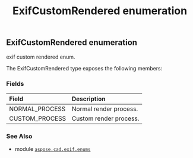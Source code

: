 ﻿---
title: ExifCustomRendered enumeration
second_title: Aspose.CAD for Python via .NET API References
description: 
type: docs
weight: 30
url: /aspose.cad.exif.enums/exifcustomrendered/
is_root: false
---

## ExifCustomRendered enumeration

exif custom rendered enum.



The ExifCustomRendered type exposes the following members:

### Fields
| Field | Description |
| :- | :- |
| NORMAL_PROCESS | Normal render process. |
| CUSTOM_PROCESS | Custom render process. |



### See Also
* module [`aspose.cad.exif.enums`](..)

